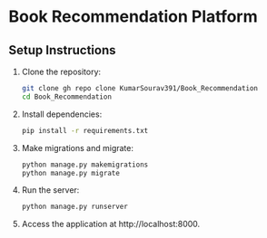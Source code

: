 # Book Recommendation Platform

## Setup Instructions

1. Clone the repository:
   ```sh
   git clone gh repo clone KumarSourav391/Book_Recommendation
   cd Book_Recommendation

2. Install dependencies:
   ```sh
   pip install -r requirements.txt

4. Make migrations and migrate:
   ```sh
   python manage.py makemigrations
   python manage.py migrate

6. Run the server:
   ```sh
   python manage.py runserver

8. Access the application at http://localhost:8000.

